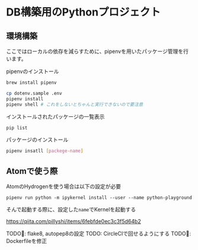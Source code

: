 # DB構築用のPythonプロジェクト

## 環境構築

ここではローカルの依存を減らすために、pipenvを用いたパッケージ管理を行います。

pipenvのインストール

```bash
brew install pipenv
```

```bash
cp dotenv.sample .env
pipenv install
pipenv shell # これをしないとちゃんと実行できないので要注意
```

インストールされたパッケージの一覧表示

```bash
pip list
```

パッケージのインストール

```bash
pipenv insatll [packege-name]
```

## Atomで使う際

AtomのHydrogenを使う場合は以下の設定が必要

```
pipenv run python -m ipykernel install --user --name python-playground
```
そんで起動する際に、設定した`name`でKernelを起動する

https://qiita.com/pillyshi/items/6febfde0ec3c3f5d64b2

TODO: flake8, autopep8の設定
TODO: CircleCIで回せるようにする
TODO: Dockerfileを修正
